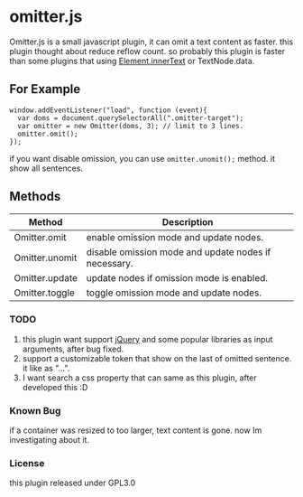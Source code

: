 # omitter.js
Omitter.js is a small javascript plugin, it can omit a text content as faster.
this plugin thought about reduce reflow count. so probably this plugin is faster than some plugins that using [Element.innerText](https://developer.mozilla.org/en/docs/Web/API/Node/innerText) or TextNode.data.

## For Example 
```
window.addEventListener("load", function (event){
  var doms = document.querySelectorAll(".omitter-target");
  var omitter = new Omitter(doms, 3); // limit to 3 lines.
  omitter.omit();
});
```

if you want disable omission, you can use `omitter.unomit();` method.
it show all sentences.

## Methods 
| Method | Description |
---- | ---- 
| Omitter.omit | enable omission mode and update nodes. | 
| Omitter.unomit | disable omission mode and update nodes if necessary. | 
| Omitter.update | update nodes if omission mode is enabled. | 
| Omitter.toggle | toggle omission mode and update nodes. |

### TODO
1. this plugin want support [jQuery](https://jquery.com/) and some popular libraries as input arguments, after bug fixed.
2. support a customizable token that show on the last of omitted sentence. it like as "...".
3. I want search a css property that can same as this plugin, after developed this :D

### Known Bug
if a container was resized to too larger, text content is gone. now Im investigating about it.

### License 
this plugin released under GPL3.0
